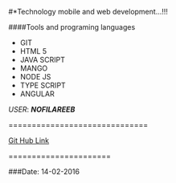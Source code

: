#*Technology mobile and web development...!!!

####Tools and programing languages
* GIT
* HTML 5
* JAVA SCRIPT
* MANGO
* NODE JS
* TYPE SCRIPT
* ANGULAR
 
*USER*: ***NOFILAREEB***

==============================

[Git Hub Link](https://github.com/)

======================


###Date: 14-02-2016
